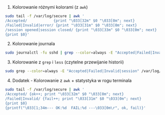 1. Kolorowanie różnymi kolorami (z `awk`)
```bash
sudo tail -f /var/log/secure | awk '
/Accepted/            {print "\033[32m" $0 "\033[0m"; next}
/Failed|Invalid|error/ {print "\033[31m" $0 "\033[0m"; next}
/session opened|session closed/ {print "\033[33m" $0 "\033[0m"; next}
{print $0}'
```


2. Kolorowanie journala
```bash
sudo journalctl -fu sshd | grep --color=always -E "Accepted|Failed|Invalid user|$"
```

3. Kolorowanie z `grep` i `less` (czytelne przewijanie historii)
```bash
sudo grep --color=always -E "Accepted|Failed|Invalid|session" /var/log/secure | less -R
```

4. Dodatek - Kolorowanie z `awk` + statystyka w rogu terminala
```bash
sudo tail -f /var/log/secure | awk '
/Accepted/ {ok++; print "\033[32m" $0 "\033[0m"; next}
/Failed|Invalid/ {fail++; print "\033[31m" $0 "\033[0m"; next}
{print $0}
{printf("\033[1;34m--- OK:%d  FAIL:%d ---\033[0m\r", ok, fail)}'
```